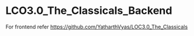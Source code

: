 # LCO3.0_The_Classicals_Backend

For frontend refer https://github.com/YatharthVyas/LOC3.0_The_Classicals
